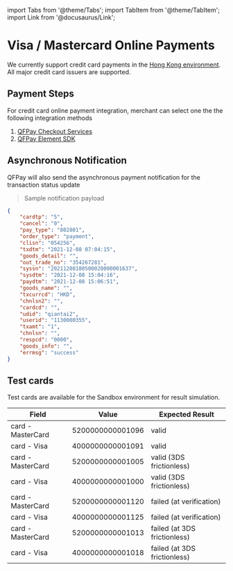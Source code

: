 import Tabs from '@theme/Tabs';
import TabItem from '@theme/TabItem';
import Link from '@docusaurus/Link';

# Visa / Mastercard Online Payments

We currently support credit card payments in the [Hong Kong environment](../preparation/introduction#environments). All major credit card issuers are supported.

## Payment Steps

For credit card online payment integration, merchant can select one the the following integration methods

1. [QFPay Checkout Services](./checkout)
2. [QFPay Element SDK](./paymentelement)

## Asynchronous Notification

QFPay will also send the asynchronous payment notification for the transaction status update

> Sample notification payload

```json
{
    "cardtp": "5",
    "cancel": "0",
    "pay_type": "802801",
    "order_type": "payment",
    "clisn": "054256",
    "txdtm": "2021-12-08 07:04:15",
    "goods_detail": "",
    "out_trade_no": "354267281",
    "syssn": "20211208180500020000001637",
    "sysdtm": "2021-12-08 15:04:16",
    "paydtm": "2021-12-08 15:06:51",
    "goods_name": "",
    "txcurrcd": "HKD",
    "chnlsn2": "",
    "cardcd": "",
    "udid": "qiantai2",
    "userid": "1130000355",
    "txamt": "1",
    "chnlsn": "",
    "respcd": "0000",
    "goods_info": "",
    "errmsg": "success"
}
```

## Test cards

Test cards are available for the Sandbox environment for result simulation.

Field             | Value            | Expected Result
------------------| ---------------- | ---------------
card - MasterCard | 5200000000001096 | valid
card - Visa       | 4000000000001091 | valid
card - MasterCard | 5200000000001005 | valid (3DS frictionless)
card - Visa       | 4000000000001000 | valid (3DS frictionless)
card - MasterCard | 5200000000001120 | failed (at verification)
card - Visa       | 4000000000001125 | failed (at verification)
card - MasterCard | 5200000000001013 | failed (at  3DS frictionless)
card - Visa       | 4000000000001018 | failed (at  3DS frictionless)
